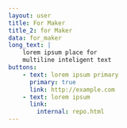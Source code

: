 ```yaml
---
layout: user
title: For Maker
title_2: for Maker
data: for_maker
long_text: |
    lorem ipsum place for
    multiline inteligent text
buttons:
    - text: lorem ipsum primary
      primary: true
      link: http://example.com
    - text: lorem ipsum
      link:
        internal: repo.html
---
```

